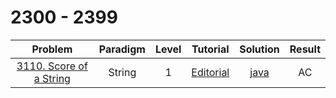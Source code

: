 # 2300 - 2399

|                                   Problem                                   | Paradigm | Level |                                Tutorial                                 |               Solution                | Result |
| :-------------------------------------------------------------------------: | :------: | :---: | :---------------------------------------------------------------------: | :-----------------------------------: | :----: |
| [3110. Score of a String](https://leetcode.com/problems/score-of-a-string/) |  String  |   1   | [Editorial](https://leetcode.com/problems/score-of-a-string/editorial/) | [java](./3110_Score_of_a_String.java) |   AC   |
